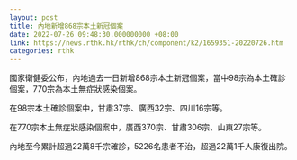 ```yaml
---
layout: post
title: 內地新增868宗本土新冠個案
date: 2022-07-26 09:48:30.000000000 +08:00
link: https://news.rthk.hk/rthk/ch/component/k2/1659351-20220726.htm
categories: rthk
---
```


國家衛健委公布，內地過去一日新增868宗本土新冠個案，當中98宗為本土確診個案，770宗為本土無症狀感染個案。

在98宗本土確診個案中，甘肅37宗、廣西32宗、四川16宗等。

在770宗本土無症狀感染個案中，廣西370宗、甘肅306宗、山東27宗等。

內地至今累計超過22萬8千宗確診，5226名患者不治，超過22萬1千人康復出院。
